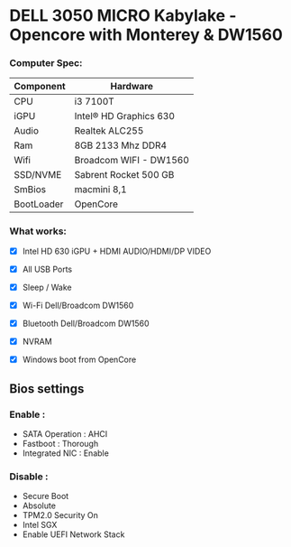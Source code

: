 # DELL 3050 MICRO Kabylake - Opencore with Monterey & DW1560 

### Computer Spec:

| Component        | Hardware                              |
| ---------------- | ---------------------------------- |
| CPU              | i3 7100T        |
| iGPU             | Intel® HD Graphics 630         |    
| Audio            | Realtek ALC255            |
| Ram              | 8GB 2133 Mhz DDR4  |            |
| Wifi             | Broadcom WIFI - DW1560  |
| SSD/NVME         | Sabrent Rocket 500 GB                  
| SmBios          | macmini 8,1  |   
| BootLoader       | OpenCore                    


### What works:

- [x] Intel HD 630 iGPU + HDMI AUDIO/HDMI/DP VIDEO
- [x] All USB Ports 
- [x] Sleep / Wake
- [x] Wi-Fi Dell/Broadcom DW1560
- [x] Bluetooth Dell/Broadcom DW1560
- [x] NVRAM
- [x] Windows boot from OpenCore


## Bios settings
### Enable :
* SATA Operation : AHCI
* Fastboot : Thorough
* Integrated NIC : Enable


### Disable : 
* Secure Boot
* Absolute
* TPM2.0 Security On
* Intel SGX
* Enable UEFI Network Stack

